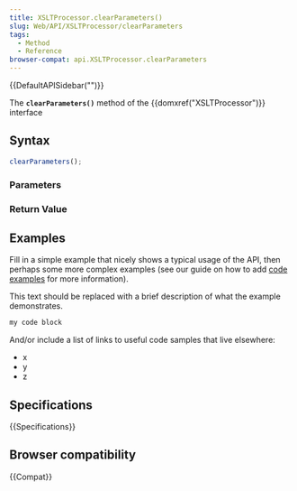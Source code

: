 ```yaml
---
title: XSLTProcessor.clearParameters()
slug: Web/API/XSLTProcessor/clearParameters
tags:
  - Method
  - Reference
browser-compat: api.XSLTProcessor.clearParameters
---
```

{{DefaultAPISidebar("")}}

The **`clearParameters()`** method of the {{domxref("XSLTProcessor")}} interface 

## Syntax

```js
clearParameters();
```

### Parameters



### Return Value



## Examples

Fill in a simple example that nicely shows a typical usage of the API, then perhaps some more complex examples (see our guide on how to add [code examples](/en-US/docs/MDN/Contribute/Structures/Code_examples) for more information).

This text should be replaced with a brief description of what the example demonstrates.

```js
my code block
```

And/or include a list of links to useful code samples that live elsewhere:

*   x
*   y
*   z

## Specifications

{{Specifications}}

## Browser compatibility

{{Compat}}

